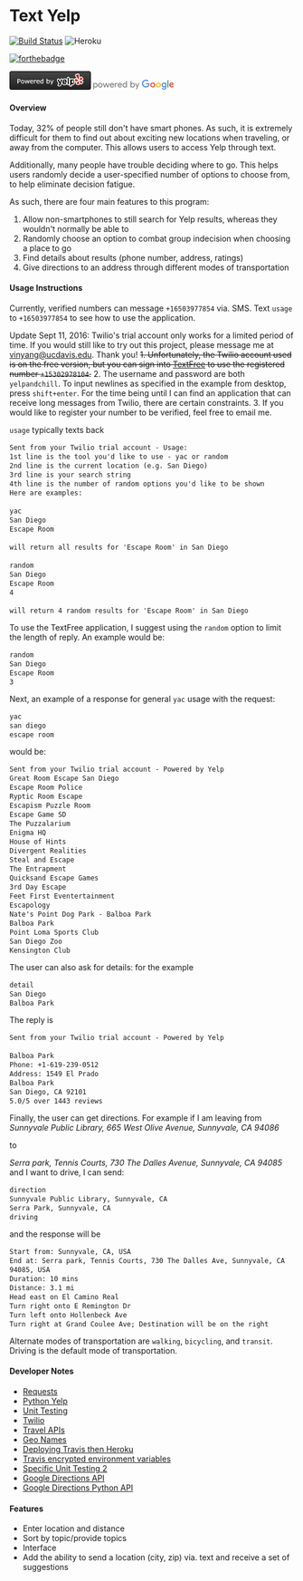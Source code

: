 # Text Yelp
[![Build Status](https://travis-ci.org/YangVincent/text-yelp.svg?branch=vincent)](https://travis-ci.org/YangVincent/yelp-and-chill)
![Heroku](https://heroku-badge.herokuapp.com/?app=yelp-and-chill&style=flat)

[![forthebadge](http://forthebadge.com/images/badges/powered-by-electricity.svg)](http://forthebadge.com)

[<img src="yelp.png" alt="Powered by Yelp" width="144">](https://www.yelp.com/)
[<img src="google.png" alt="Powered by Google" width="144">](https://www.google.com)

#### Overview
Today, 32% of people still don't have smart phones. As such, it is extremely difficult for them to find out about exciting new locations when traveling, or away from the
computer. This allows users to access Yelp through text. 

Additionally, many people have trouble deciding where to go. This helps users randomly decide a user-specified number
of options to choose from, to help eliminate decision fatigue.

As such, there are four main features to this program:

1. Allow non-smartphones to still search for Yelp results, whereas they wouldn't normally be able to
2. Randomly choose an option to combat group indecision when choosing a place to go
3. Find details about results (phone number, address, ratings) 
4. Give directions to an address through different modes of transportation

#### Usage Instructions
Currently, verified numbers can message `+16503977854` via. SMS. 
Text `usage` to `+16503977854` to see how to use the application. 

Update Sept 11, 2016: Twilio's trial account only works for a limited period of time. If you would still like to try out this project, please message me at vinyang@ucdavis.edu. Thank you!
~~1. Unfortunately, the Twilio account used is on the free version, but you can sign into [TextFree](textfree.us) to use the registered number `+15302978104`.~~
2. The username and password are both `yelpandchill`. To input newlines as specified in the example from desktop, press `shift+enter`.
For the time being until I can find an application that can receive long messages from Twilio, there are certain constraints. 
3. If you would like to register your number to be verified, feel free to email me. 

`usage` typically texts back

```
Sent from your Twilio trial account - Usage:
1st line is the tool you'd like to use - yac or random
2nd line is the current location (e.g. San Diego)
3rd line is your search string
4th line is the number of random options you'd like to be shown
Here are examples:

yac
San Diego
Escape Room

will return all results for 'Escape Room' in San Diego

random
San Diego
Escape Room
4

will return 4 random results for 'Escape Room' in San Diego
```

To use the TextFree application, I suggest using the `random` option to limit the length of reply. An example would be:

```
random
San Diego
Escape Room
3
```

Next, an example of a response for general `yac` usage with the request:

```
yac
san diego
escape room
```

would be:

```
Sent from your Twilio trial account - Powered by Yelp
Great Room Escape San Diego
Escape Room Police
Ryptic Room Escape
Escapism Puzzle Room
Escape Game SD
The Puzzalarium
Enigma HQ
House of Hints
Divergent Realities
Steal and Escape
The Entrapment
Quicksand Escape Games
3rd Day Escape
Feet First Eventertainment
Escapology
Nate's Point Dog Park - Balboa Park
Balboa Park
Point Loma Sports Club
San Diego Zoo
Kensington Club
```

The user can also ask for details: for the example 
```
detail
San Diego
Balboa Park
```

The reply is
```
Sent from your Twilio trial account - Powered by Yelp

Balboa Park
Phone: +1-619-239-0512
Address: 1549 El Prado
Balboa Park
San Diego, CA 92101
5.0/5 over 1443 reviews
```

Finally, the user can get directions. For example if I am leaving from 
*Sunnyvale Public Library, 665 West Olive Avenue, Sunnyvale, CA 94086*

to 

*Serra park, Tennis Courts, 730 The Dalles Avenue, Sunnyvale, CA 94085* and I want to drive,
I can send:

```
direction
Sunnyvale Public Library, Sunnyvale, CA
Serra Park, Sunnyvale, CA
driving
```

and the response will be
```
Start from: Sunnyvale, CA, USA
End at: Serra park, Tennis Courts, 730 The Dalles Ave, Sunnyvale, CA 94085, USA
Duration: 10 mins
Distance: 3.1 mi
Head east on El Camino Real
Turn right onto E Remington Dr
Turn left onto Hollenbeck Ave
Turn right at Grand Coulee Ave; Destination will be on the right
```

Alternate modes of transportation are ```walking```, ```bicycling```, and ```transit```. Driving is the default mode of transportation.

#### Developer Notes
* [Requests](http://docs.python-requests.org/en/master/)
* [Python Yelp](https://github.com/Yelp/yelp-python)
* [Unit Testing](http://docs.python-guide.org/en/latest/writing/tests/)
* [Twilio](https://www.twilio.com/docs/quickstart/python/sms/replying-to-sms-messages)
* [Travel APIs](http://www.programmableweb.com/category/travel/api)
* [Geo Names](http://www.geonames.org/)
* [Deploying Travis then Heroku](http://phansch.net/2014/02/17/travis-heroku-rails/ )
* [Travis encrypted environment variables](https://docs.travis-ci.com/user/encrypting-files/)
* [Specific Unit Testing 2](https://www.twilio.com/blog/2014/03/unit-testing-your-twilio-app-using-pythons-flask-and-nose.html)
* [Google Directions API](https://developers.google.com/maps/documentation/directions/)
* [Google Directions Python API](https://github.com/googlemaps/google-maps-services-python)

#### Features
* Enter location and distance
* Sort by topic/provide topics
* Interface
* Add the ability to send a location (city, zip) via. text and receive a set of suggestions
